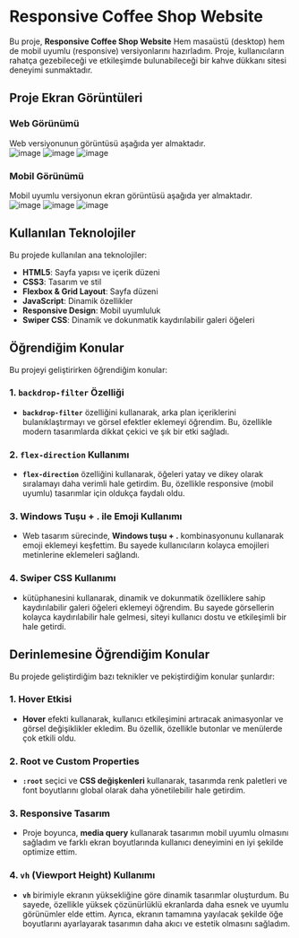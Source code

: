 # Responsive Coffee Shop Website

Bu proje, **Responsive Coffee Shop Website** Hem masaüstü (desktop) hem de mobil uyumlu (responsive) versiyonlarını hazırladım. Proje, kullanıcıların rahatça gezebileceği ve etkileşimde bulunabileceği bir kahve dükkanı sitesi deneyimi sunmaktadır.

## Proje Ekran Görüntüleri

### Web Görünümü
Web versiyonunun görüntüsü aşağıda yer almaktadır.  
![image](https://github.com/user-attachments/assets/78268357-1f55-4919-9231-8b181c863ea9)
![image](https://github.com/user-attachments/assets/a81b89c5-09e9-4cec-a81b-ab414f4b2d5b)
![image](https://github.com/user-attachments/assets/35a774bd-dada-4e49-85eb-a3d27df3f049)


### Mobil Görünümü
Mobil uyumlu versiyonun ekran görüntüsü aşağıda yer almaktadır.  
![image](https://github.com/user-attachments/assets/dbb14234-1ca7-4696-8795-57020daa877e)
![image](https://github.com/user-attachments/assets/272803f5-3bb5-417e-a3a7-ec984c111790)
![image](https://github.com/user-attachments/assets/fc22f3eb-f561-48bc-adba-10fddd15ba15)



## Kullanılan Teknolojiler

Bu projede kullanılan ana teknolojiler:

- **HTML5**: Sayfa yapısı ve içerik düzeni
- **CSS3**: Tasarım ve stil
- **Flexbox & Grid Layout**: Sayfa düzeni
- **JavaScript**: Dinamik özellikler
- **Responsive Design**: Mobil uyumluluk
- **Swiper CSS**: Dinamik ve dokunmatik kaydırılabilir galeri öğeleri


## Öğrendiğim Konular

Bu projeyi geliştirirken öğrendiğim konular:

### 1. **`backdrop-filter` Özelliği**
- **`backdrop-filter`** özelliğini kullanarak, arka plan içeriklerini bulanıklaştırmayı ve görsel efektler eklemeyi öğrendim. Bu, özellikle modern tasarımlarda dikkat çekici ve şık bir etki sağladı.

### 2. **`flex-direction` Kullanımı**
- **`flex-direction`** özelliğini kullanarak, öğeleri yatay ve dikey olarak sıralamayı daha verimli hale getirdim. Bu, özellikle responsive (mobil uyumlu) tasarımlar için oldukça faydalı oldu.

### 3. **Windows Tuşu + . ile Emoji Kullanımı**
- Web tasarım sürecinde, **Windows tuşu + .** kombinasyonunu kullanarak emoji eklemeyi keşfettim. Bu sayede kullanıcıların kolayca emojileri metinlerine eklemeleri sağlandı.

 ### 4. **Swiper CSS Kullanımı**
- kütüphanesini kullanarak, dinamik ve dokunmatik özelliklere sahip kaydırılabilir galeri öğeleri eklemeyi öğrendim. Bu sayede görsellerin kolayca kaydırılabilir hale gelmesi, siteyi kullanıcı dostu ve etkileşimli bir hale getirdi.



## Derinlemesine Öğrendiğim Konular

Bu projede geliştirdiğim bazı teknikler ve pekiştirdiğim konular şunlardır:

### 1. **Hover Etkisi**
- **Hover** efekti kullanarak, kullanıcı etkileşimini artıracak animasyonlar ve görsel değişiklikler ekledim. Bu özellik, özellikle butonlar ve menülerde çok etkili oldu.

### 2. **Root ve Custom Properties**

- **`:root`** seçici ve **CSS değişkenleri** kullanarak, tasarımda renk paletleri ve font boyutlarını global olarak daha yönetilebilir hale getirdim.

### 3. **Responsive Tasarım**
- Proje boyunca, **media query** kullanarak tasarımın mobil uyumlu olmasını sağladım ve farklı ekran boyutlarında kullanıcı deneyimini en iyi şekilde optimize ettim.
### 4. **`vh` (Viewport Height) Kullanımı**
- **`vh`** birimiyle ekranın yüksekliğine göre dinamik tasarımlar oluşturdum. Bu sayede, özellikle yüksek çözünürlüklü ekranlarda daha esnek ve uyumlu görünümler elde ettim. Ayrıca, ekranın tamamına yayılacak şekilde öğe boyutlarını ayarlayarak tasarımın daha akıcı ve estetik olmasını sağladım.

